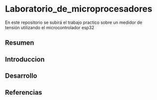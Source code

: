 # Laboratorio_de_microprocesadores
En este repositorio se subirá el trabajo practico sobre un medidor de tensión utilizando el microcontrolador esp32

## Resumen

## Introduccion

## Desarrollo

## Referencias
